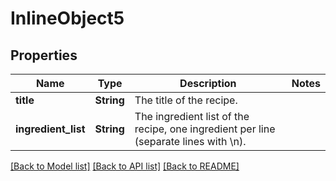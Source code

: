 # InlineObject5

## Properties

Name | Type | Description | Notes
------------ | ------------- | ------------- | -------------
**title** | **String** | The title of the recipe. | 
**ingredient_list** | **String** | The ingredient list of the recipe, one ingredient per line (separate lines with \\n). | 

[[Back to Model list]](../README.md#documentation-for-models) [[Back to API list]](../README.md#documentation-for-api-endpoints) [[Back to README]](../README.md)


